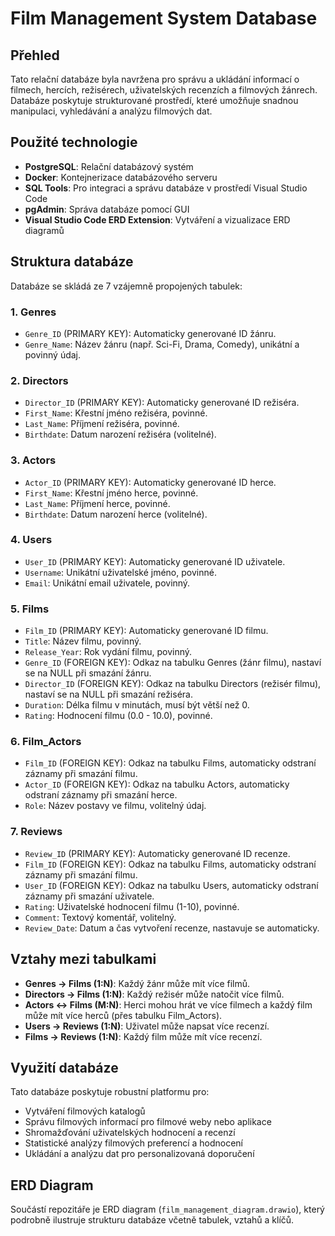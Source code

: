 # Film Management System Database

## Přehled

Tato relační databáze byla navržena pro správu a ukládání informací o filmech, hercích, režisérech, uživatelských recenzích a filmových žánrech. Databáze poskytuje strukturované prostředí, které umožňuje snadnou manipulaci, vyhledávání a analýzu filmových dat.

## Použité technologie

* **PostgreSQL**: Relační databázový systém
* **Docker**: Kontejnerizace databázového serveru
* **SQL Tools**: Pro integraci a správu databáze v prostředí Visual Studio Code
* **pgAdmin**: Správa databáze pomocí GUI
* **Visual Studio Code ERD Extension**: Vytváření a vizualizace ERD diagramů

## Struktura databáze

Databáze se skládá ze 7 vzájemně propojených tabulek:

### 1. Genres

* `Genre_ID` (PRIMARY KEY): Automaticky generované ID žánru.
* `Genre_Name`: Název žánru (např. Sci-Fi, Drama, Comedy), unikátní a povinný údaj.

### 2. Directors

* `Director_ID` (PRIMARY KEY): Automaticky generované ID režiséra.
* `First_Name`: Křestní jméno režiséra, povinné.
* `Last_Name`: Příjmení režiséra, povinné.
* `Birthdate`: Datum narození režiséra (volitelné).

### 3. Actors

* `Actor_ID` (PRIMARY KEY): Automaticky generované ID herce.
* `First_Name`: Křestní jméno herce, povinné.
* `Last_Name`: Příjmení herce, povinné.
* `Birthdate`: Datum narození herce (volitelné).

### 4. Users

* `User_ID` (PRIMARY KEY): Automaticky generované ID uživatele.
* `Username`: Unikátní uživatelské jméno, povinné.
* `Email`: Unikátní email uživatele, povinný.

### 5. Films

* `Film_ID` (PRIMARY KEY): Automaticky generované ID filmu.
* `Title`: Název filmu, povinný.
* `Release_Year`: Rok vydání filmu, povinný.
* `Genre_ID` (FOREIGN KEY): Odkaz na tabulku Genres (žánr filmu), nastaví se na NULL při smazání žánru.
* `Director_ID` (FOREIGN KEY): Odkaz na tabulku Directors (režisér filmu), nastaví se na NULL při smazání režiséra.
* `Duration`: Délka filmu v minutách, musí být větší než 0.
* `Rating`: Hodnocení filmu (0.0 - 10.0), povinné.

### 6. Film\_Actors

* `Film_ID` (FOREIGN KEY): Odkaz na tabulku Films, automaticky odstraní záznamy při smazání filmu.
* `Actor_ID` (FOREIGN KEY): Odkaz na tabulku Actors, automaticky odstraní záznamy při smazání herce.
* `Role`: Název postavy ve filmu, volitelný údaj.

### 7. Reviews

* `Review_ID` (PRIMARY KEY): Automaticky generované ID recenze.
* `Film_ID` (FOREIGN KEY): Odkaz na tabulku Films, automaticky odstraní záznamy při smazání filmu.
* `User_ID` (FOREIGN KEY): Odkaz na tabulku Users, automaticky odstraní záznamy při smazání uživatele.
* `Rating`: Uživatelské hodnocení filmu (1-10), povinné.
* `Comment`: Textový komentář, volitelný.
* `Review_Date`: Datum a čas vytvoření recenze, nastavuje se automaticky.

## Vztahy mezi tabulkami

* **Genres → Films (1\:N)**: Každý žánr může mít více filmů.
* **Directors → Films (1\:N)**: Každý režisér může natočit více filmů.
* **Actors ↔ Films (M\:N)**: Herci mohou hrát ve více filmech a každý film může mít více herců (přes tabulku Film\_Actors).
* **Users → Reviews (1\:N)**: Uživatel může napsat více recenzí.
* **Films → Reviews (1\:N)**: Každý film může mít více recenzí.

## Využití databáze

Tato databáze poskytuje robustní platformu pro:

* Vytváření filmových katalogů
* Správu filmových informací pro filmové weby nebo aplikace
* Shromažďování uživatelských hodnocení a recenzí
* Statistické analýzy filmových preferencí a hodnocení
* Ukládání a analýzu dat pro personalizovaná doporučení

## ERD Diagram

Součástí repozitáře je ERD diagram (`film_management_diagram.drawio`), který podrobně ilustruje strukturu databáze včetně tabulek, vztahů a klíčů.

